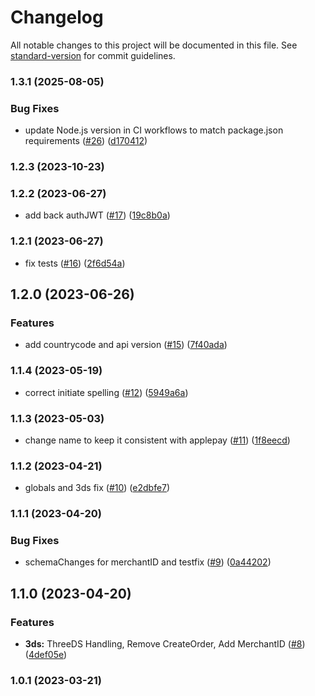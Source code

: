 # Changelog

All notable changes to this project will be documented in this file. See [standard-version](https://github.com/conventional-changelog/standard-version) for commit guidelines.

### 1.3.1 (2025-08-05)


### Bug Fixes

* update Node.js version in CI workflows to match package.json requirements ([#26](https://github.com/paypal/paypal-googlepay-component/issues/26)) ([d170412](https://github.com/paypal/paypal-googlepay-component/commit/d17041217e513500f7051422a0ab67f0c388fbad))

### 1.2.3 (2023-10-23)

### 1.2.2 (2023-06-27)


* add back authJWT ([#17](https://github.com/paypal/paypal-googlepay-component/issues/17)) ([19c8b0a](https://github.com/paypal/paypal-googlepay-component/commit/19c8b0a59847a62b00d3f235896a711f87bf3800))

### 1.2.1 (2023-06-27)


* fix tests ([#16](https://github.com/paypal/paypal-googlepay-component/issues/16)) ([2f6d54a](https://github.com/paypal/paypal-googlepay-component/commit/2f6d54a8a2a669172cd21b6ffdff25ec2591dec6))

## 1.2.0 (2023-06-26)


### Features

* add countrycode and api version ([#15](https://github.com/paypal/paypal-googlepay-component/issues/15)) ([7f40ada](https://github.com/paypal/paypal-googlepay-component/commit/7f40adae3ed17d362af9456dc49f8b7b90536296))

### 1.1.4 (2023-05-19)


* correct initiate spelling ([#12](https://github.com/paypal/paypal-googlepay-component/issues/12)) ([5949a6a](https://github.com/paypal/paypal-googlepay-component/commit/5949a6af1b18285b126414915c108b0053986b8c))

### 1.1.3 (2023-05-03)


* change name to keep it consistent with applepay ([#11](https://github.com/paypal/paypal-googlepay-component/issues/11)) ([1f8eecd](https://github.com/paypal/paypal-googlepay-component/commit/1f8eecdf02a8ca6b0014628732e7d5f9f85aa40d))

### 1.1.2 (2023-04-21)


* globals and 3ds fix ([#10](https://github.com/paypal/paypal-googlepay-component/issues/10)) ([e2dbfe7](https://github.com/paypal/paypal-googlepay-component/commit/e2dbfe7171a8f78933c63190fc70f8a8a3605ba2))

### 1.1.1 (2023-04-20)


### Bug Fixes

* schemaChanges for merchantID and testfix ([#9](https://github.com/paypal/paypal-googlepay-component/issues/9)) ([0a44202](https://github.com/paypal/paypal-googlepay-component/commit/0a4420213d09dd4f20614f7254b3fa65f7c6816e))

## 1.1.0 (2023-04-20)


### Features

* **3ds:** ThreeDS Handling, Remove CreateOrder, Add MerchantID  ([#8](https://github.com/paypal/paypal-googlepay-component/issues/8)) ([4def05e](https://github.com/paypal/paypal-googlepay-component/commit/4def05e9569628286bd137891c78071125a547d5))

### 1.0.1 (2023-03-21)
